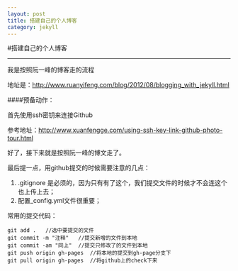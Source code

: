 ```yaml
---
layout: post
title: 搭建自己的个人博客
category: jekyll
---
```


#搭建自己的个人博客
***
我是按照阮一峰的博客走的流程

地址是：http://www.ruanyifeng.com/blog/2012/08/blogging_with_jekyll.html

####预备动作：

首先使用ssh密钥来连接Github

参考地址：http://www.xuanfengge.com/using-ssh-key-link-github-photo-tour.html

好了，接下来就是按照阮一峰的博文走了。

最后提一点，用github提交的时候需要注意的几点：

1. .gitignore 是必须的，因为只有有了这个，我们提交文件的时候才不会连这个也上传上去；
2. 配置_config.yml文件很重要；

常用的提交代码：

	git add .   //选中要提交的文件
	git commit -m "注释"   //提交新增的文件到本地
	git commit -am "同上"  //提交只修改了的文件到本地
	git push origin gh-pages  //将本地的提交到gh-page分支下
	git pull origin gh-pages  //将github上的check下来


